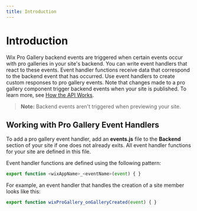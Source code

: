 ```yaml
---
title: Introduction
---
```


# Introduction


Wix Pro Gallery backend events are triggered when certain events occur with pro galleries in your site's backend. You can write event handlers that react to these events. Event handler functions receive data that correspond to the backend event that has occurred. Use event handlers to create custom responses to pro gallery events. Note that changes made to a pro gallery component trigger backend events when your site is published. To learn more, see [How the API Works](#introduction_how-the-api-works). 

>**Note:** Backend events aren't triggered when previewing your site. 

## Working with Pro Gallery Event Handlers
To add a pro gallery event handler, add an **events.js** file to the **Backend** section of your site if one does not already exits. All event handler functions for your site are defined in this file.

Event handler functions are defined using the following pattern:

```js
export function <wixAppName>_<eventName>(event) { }
```

For example, an event handler that handles the creation of a site member looks like this:

```js
export function wixProGallery_onGalleryCreated(event) { }
```

